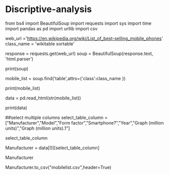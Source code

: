# Discriptive-analysis

from bs4 import BeautifulSoup
import requests
import sys
import time
import pandas as pd
import urllib
import csv

web_url ='https://en.wikipedia.org/wiki/List_of_best-selling_mobile_phones'
class_name = 'wikitable sortable'

response = requests.get(web_url)
soup = BeautifulSoup(response.text, 'html.parser')

print(soup)

mobile_list = soup.find('table',attrs={'class':class_name })

print(mobile_list)

data = pd.read_html(str(mobile_list))

print(data)

##select multiple columns
select_table_column = ["Manufacturer","Model","Form factor","Smartphone?","Year","Graph (million units)","Graph (million units).1"]

select_table_column

Manufacturer = data[0][select_table_column]

Manufacturer

Manufacturer.to_csv("mobilelist.csv",header=True)
